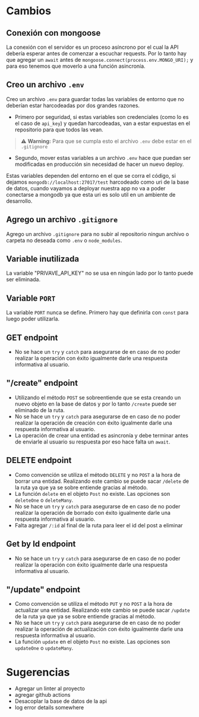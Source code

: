 # Cambios
## Conexión con mongoose
La conexión con el servidor es un proceso asíncrono por el cual la API debería esperar antes de comenzar a escuchar requests. Por lo tanto hay que agregar un `await` antes de `mongoose.connect(process.env.MONGO_URI);` y para eso tenemos que moverlo a una función asincronía.
## Creo un archivo `.env`
Creo un archivo `.env` para guardar todas las variables de entorno que no deberían estar harcodeadas por dos grandes razones. 

* Primero por seguridad, si estas variables son credenciales (como lo es el caso de `api_key`) y quedan harcodeadas, van a estar expuestas en el repositorio para que todos las vean.

> ⚠️ **Warning:** Para que se cumpla esto el archivo `.env` debe estar en el `.gitignore` 

* Segundo, mover estas variables a un archivo `.env` hace que puedan ser modificadas en producción sin necesidad de hacer un nuevo deploy.

Estas variables dependen del entorno en el que se corra el código, si dejamos `mongodb://localhost:27017/test` harcodeado como uri de la base de datos, cuando vayamos a deployar nuestra app no va a poder conectarse a mongodb ya que esta uri es solo util en un ambiente de desarrollo.


## Agrego un archivo `.gitignore`
Agrego un archivo `.gitignore` para no subir al repositorio ningun archivo o carpeta no deseada como `.env` o `node_modules`.

## Variable inutilizada
La variable "PRIVAVE_API_KEY" no se usa en ningún lado por lo tanto puede ser eliminada. 

## Variable `PORT`
La variable `PORT` nunca se define. Primero hay que definirla con `const` para luego poder utilizarla.

## GET endpoint
* No se hace un `try` y `catch` para asegurarse de en caso de no poder realizar la operación con éxito igualmente darle una respuesta informativa al usuario.

## "/create" endpoint
* Utilizando el método `POST` se sobreentiende que se esta creando un nuevo objeto en la base de datos y por lo tanto `/create` puede ser eliminado de la ruta.
* No se hace un `try` y `catch` para asegurarse de en caso de no poder realizar la operación de creación con éxito igualmente darle una respuesta informativa al usuario.
* La operación de crear una entidad es asincronía y debe terminar antes de enviarle al usuario su respuesta por eso hace falta un `await`.
## DELETE endpoint
* Como convención se utiliza el método `DELETE` y no `POST` a la hora de borrar una entidad. Realizando este cambio se puede sacar `/delete` de la ruta ya que ya se sobre entiende gracias al método.
* La función `delete` en el objeto `Post` no existe. Las opciones son `deleteOne` o `deleteMany`.
* No se hace un `try` y `catch` para asegurarse de en caso de no poder realizar la operación de borrado con éxito igualmente darle una respuesta informativa al usuario.
* Falta agregar `/:id` al final de la ruta para leer el id del post a eliminar

## Get by Id endpoint
* No se hace un `try` y `catch` para asegurarse de en caso de no poder realizar la operación con éxito igualmente darle una respuesta informativa al usuario.

## "/update" endpoint
* Como convención se utiliza el método `PUT` y no `POST` a la hora de actualizar una entidad. Realizando este cambio se puede sacar `/update` de la ruta ya que ya se sobre entiende gracias al método.
* No se hace un `try` y `catch` para asegurarse de en caso de no poder realizar la operación de actualización con éxito igualmente darle una respuesta informativa al usuario.
* La función `update` en el objeto `Post` no existe. Las opciones son `updateOne` o `updateMany`.

# Sugerencias
* Agregar un linter al proyecto
* agregar github actions
* Desacoplar la base de datos de la api
* log error details somewhere